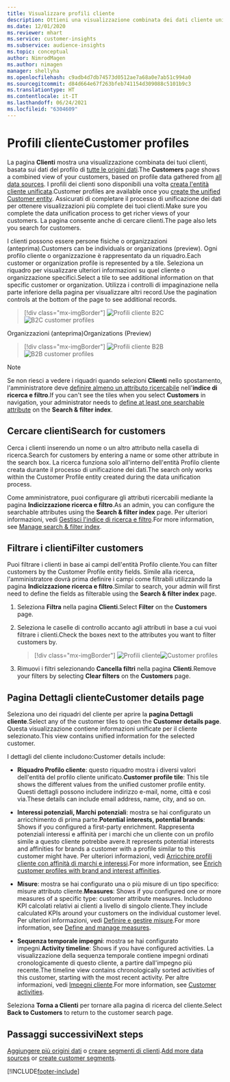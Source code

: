 ```yaml
---
title: Visualizzare profili cliente
description: Ottieni una visualizzazione combinata dei dati cliente unificati.
ms.date: 12/01/2020
ms.reviewer: mhart
ms.service: customer-insights
ms.subservice: audience-insights
ms.topic: conceptual
author: NimrodMagen
ms.author: nimagen
manager: shellyha
ms.openlocfilehash: c9adb4d7db74573d0512ae7a68a0e7ab51c994a0
ms.sourcegitcommit: d84d664e67f263bfeb741154d309088c5101b9c3
ms.translationtype: HT
ms.contentlocale: it-IT
ms.lasthandoff: 06/24/2021
ms.locfileid: "6304609"
---
```

# <a name="customer-profiles"></a><span data-ttu-id="18421-103">Profili cliente</span><span class="sxs-lookup"><span data-stu-id="18421-103">Customer profiles</span></span>

<span data-ttu-id="18421-104">La pagina **Clienti** mostra una visualizzazione combinata dei tuoi clienti, basata sui dati del profilo di [tutte le origini dati](data-sources.md).</span><span class="sxs-lookup"><span data-stu-id="18421-104">The **Customers** page shows a combined view of your customers, based on profile data gathered from [all data sources](data-sources.md).</span></span> <span data-ttu-id="18421-105">I profili dei clienti sono disponibili una volta [creata l'entità cliente unificata](data-unification.md).</span><span class="sxs-lookup"><span data-stu-id="18421-105">Customer profiles are available once you [create the unified Customer entity](data-unification.md).</span></span> <span data-ttu-id="18421-106">Assicurati di completare il processo di unificazione dei dati per ottenere visualizzazioni più complete dei tuoi clienti.</span><span class="sxs-lookup"><span data-stu-id="18421-106">Make sure you complete the data unification process to get richer views of your customers.</span></span> <span data-ttu-id="18421-107">La pagina consente anche di cercare clienti.</span><span class="sxs-lookup"><span data-stu-id="18421-107">The page also lets you search for customers.</span></span>

<span data-ttu-id="18421-108">I clienti possono essere persone fisiche o organizzazioni (anteprima).</span><span class="sxs-lookup"><span data-stu-id="18421-108">Customers can be individuals or organizations (preview).</span></span> <span data-ttu-id="18421-109">Ogni profilo cliente o organizzazione è rappresentato da un riquadro.</span><span class="sxs-lookup"><span data-stu-id="18421-109">Each customer or organization profile is represented by a tile.</span></span> <span data-ttu-id="18421-110">Seleziona un riquadro per visualizzare ulteriori informazioni su quel cliente o organizzazione specifici.</span><span class="sxs-lookup"><span data-stu-id="18421-110">Select a tile to see additional information on that specific customer or organization.</span></span> <span data-ttu-id="18421-111">Utilizza i controlli di impaginazione nella parte inferiore della pagina per visualizzare altri record.</span><span class="sxs-lookup"><span data-stu-id="18421-111">Use the pagination controls at the bottom of the page to see additional records.</span></span>

> [!div class="mx-imgBorder"] 
> <span data-ttu-id="18421-112">![Profili cliente B2C](media/profiles-customers.png "Profili cliente B2C")</span><span class="sxs-lookup"><span data-stu-id="18421-112">![B2C customer profiles](media/profiles-customers.png "B2C customer profiles")</span></span>

<span data-ttu-id="18421-113">Organizzazioni (anteprima)</span><span class="sxs-lookup"><span data-stu-id="18421-113">Organizations (Preview)</span></span>
> [!div class="mx-imgBorder"] 
> <span data-ttu-id="18421-114">![Profili cliente B2B](media/profile-customers-b2b.png "Profili cliente B2B")</span><span class="sxs-lookup"><span data-stu-id="18421-114">![B2B customer profiles](media/profile-customers-b2b.png "B2B customer profiles")</span></span>

> [!NOTE]
> <span data-ttu-id="18421-115">Se non riesci a vedere i riquadri quando selezioni **Clienti** nello spostamento, l'amministratore deve [definire almeno un attributo ricercabile](search-filter-index.md) nell'**indice di ricerca e filtro**.</span><span class="sxs-lookup"><span data-stu-id="18421-115">If you can't see the tiles when you select **Customers** in navigation, your administrator needs to [define at least one searchable attribute](search-filter-index.md) on the **Search & filter index**.</span></span>

## <a name="search-for-customers"></a><span data-ttu-id="18421-116">Cercare clienti</span><span class="sxs-lookup"><span data-stu-id="18421-116">Search for customers</span></span>

<span data-ttu-id="18421-117">Cerca i clienti inserendo un nome o un altro attributo nella casella di ricerca.</span><span class="sxs-lookup"><span data-stu-id="18421-117">Search for customers by entering a name or some other attribute in the search box.</span></span> <span data-ttu-id="18421-118">La ricerca funziona solo all'interno dell'entità Profilo cliente creata durante il processo di unificazione dei dati.</span><span class="sxs-lookup"><span data-stu-id="18421-118">The search only works within the Customer Profile entity created during the data unification process.</span></span>

<span data-ttu-id="18421-119">Come amministratore, puoi configurare gli attributi ricercabili mediante la pagina **Indicizzazione ricerca e filtro**.</span><span class="sxs-lookup"><span data-stu-id="18421-119">As an admin, you can configure the searchable attributes using the **Search & filter index** page.</span></span> <span data-ttu-id="18421-120">Per ulteriori informazioni, vedi [Gestisci l'indice di ricerca e filtro](search-filter-index.md).</span><span class="sxs-lookup"><span data-stu-id="18421-120">For more information, see [Manage search & filter index](search-filter-index.md).</span></span>

## <a name="filter-customers"></a><span data-ttu-id="18421-121">Filtrare i clienti</span><span class="sxs-lookup"><span data-stu-id="18421-121">Filter customers</span></span>

<span data-ttu-id="18421-122">Puoi filtrare i clienti in base ai campi dell'entità Profilo cliente.</span><span class="sxs-lookup"><span data-stu-id="18421-122">You can filter customers by the Customer Profile entity fields.</span></span> <span data-ttu-id="18421-123">Simile alla ricerca, l'amministratore dovrà prima definire i campi come filtrabili utilizzando la pagina **Indicizzazione ricerca e filtro**.</span><span class="sxs-lookup"><span data-stu-id="18421-123">Similar to search, your admin will first need to define the fields as filterable using the **Search & filter index** page.</span></span>

1. <span data-ttu-id="18421-124">Seleziona **Filtra** nella pagina **Clienti**.</span><span class="sxs-lookup"><span data-stu-id="18421-124">Select **Filter** on the **Customers** page.</span></span>

2. <span data-ttu-id="18421-125">Seleziona le caselle di controllo accanto agli attributi in base a cui vuoi filtrare i clienti.</span><span class="sxs-lookup"><span data-stu-id="18421-125">Check the boxes next to the attributes you want to filter customers by.</span></span>

   > [!div class="mx-imgBorder"] 
   > <span data-ttu-id="18421-126">![Profili cliente](media/profiles-customers3.png "Profili cliente")</span><span class="sxs-lookup"><span data-stu-id="18421-126">![Customer profiles](media/profiles-customers3.png "Customer profiles")</span></span>

3. <span data-ttu-id="18421-127">Rimuovi i filtri selezionando **Cancella filtri** nella pagina **Clienti**.</span><span class="sxs-lookup"><span data-stu-id="18421-127">Remove your filters by selecting **Clear filters** on the **Customers** page.</span></span>

##  <a name="customer-details-page"></a><span data-ttu-id="18421-128">Pagina Dettagli cliente</span><span class="sxs-lookup"><span data-stu-id="18421-128">Customer details page</span></span>

<span data-ttu-id="18421-129">Seleziona uno dei riquadri del cliente per aprire la **pagina Dettagli cliente**.</span><span class="sxs-lookup"><span data-stu-id="18421-129">Select any of the customer tiles to open the **Customer details page**.</span></span> <span data-ttu-id="18421-130">Questa visualizzazione contiene informazioni unificate per il cliente selezionato.</span><span class="sxs-lookup"><span data-stu-id="18421-130">This view contains unified information for the selected customer.</span></span>

<span data-ttu-id="18421-131">I dettagli del cliente includono:</span><span class="sxs-lookup"><span data-stu-id="18421-131">Customer details include:</span></span>

-   <span data-ttu-id="18421-132">**Riquadro Profilo cliente**: questo riquadro mostra i diversi valori dell'entità del profilo cliente unificato.</span><span class="sxs-lookup"><span data-stu-id="18421-132">**Customer profile tile**: This tile shows the different values from the unified customer profile entity.</span></span> <span data-ttu-id="18421-133">Questi dettagli possono includere indirizzo e-mail, nome, città e così via.</span><span class="sxs-lookup"><span data-stu-id="18421-133">These details can include email address, name, city, and so on.</span></span> 

-   <span data-ttu-id="18421-134">**Interessi potenziali, Marchi potenziali**: mostra se hai configurato un arricchimento di prima parte.</span><span class="sxs-lookup"><span data-stu-id="18421-134">**Potential interests, potential brands**: Shows if you configured a first-party enrichment.</span></span> <span data-ttu-id="18421-135">Rappresenta potenziali interessi e affinità per i marchi che un cliente con un profilo simile a questo cliente potrebbe avere.</span><span class="sxs-lookup"><span data-stu-id="18421-135">It represents potential interests and affinities for brands a customer with a profile similar to this customer might have.</span></span> <span data-ttu-id="18421-136">Per ulteriori informazioni, vedi [Arricchire profili cliente con affinità di marchi e interessi](enrichment-microsoft.md).</span><span class="sxs-lookup"><span data-stu-id="18421-136">For more information, see [Enrich customer profiles with brand and interest affinities](enrichment-microsoft.md).</span></span>

-   <span data-ttu-id="18421-137">**Misure**: mostra se hai configurato una o più misure di un tipo specifico: misure attributo cliente.</span><span class="sxs-lookup"><span data-stu-id="18421-137">**Measures**: Shows if you configured one or more measures of a specific type: customer attribute measures.</span></span> <span data-ttu-id="18421-138">Includono KPI calcolati relativi ai clienti a livello di singolo cliente.</span><span class="sxs-lookup"><span data-stu-id="18421-138">They include calculated KPIs around your customers on the individual customer level.</span></span> <span data-ttu-id="18421-139">Per ulteriori informazioni, vedi [Definire e gestire misure](measures.md).</span><span class="sxs-lookup"><span data-stu-id="18421-139">For more information, see [Define and manage measures](measures.md).</span></span>

-   <span data-ttu-id="18421-140">**Sequenza temporale impegni**: mostra se hai configurato impegni.</span><span class="sxs-lookup"><span data-stu-id="18421-140">**Activity timeline**: Shows if you have configured activities.</span></span> <span data-ttu-id="18421-141">La visualizzazione della sequenza temporale contiene impegni ordinati cronologicamente di questo cliente, a partire dall'impegno più recente.</span><span class="sxs-lookup"><span data-stu-id="18421-141">The timeline view contains chronologically sorted activities of this customer, starting with the most recent activity.</span></span> <span data-ttu-id="18421-142">Per altre informazioni, vedi [Impegni cliente](activities.md).</span><span class="sxs-lookup"><span data-stu-id="18421-142">For more information, see [Customer activities](activities.md).</span></span>

<span data-ttu-id="18421-143">Seleziona **Torna a Clienti** per tornare alla pagina di ricerca del cliente.</span><span class="sxs-lookup"><span data-stu-id="18421-143">Select **Back to Customers** to return to the customer search page.</span></span>

## <a name="next-steps"></a><span data-ttu-id="18421-144">Passaggi successivi</span><span class="sxs-lookup"><span data-stu-id="18421-144">Next steps</span></span>

<span data-ttu-id="18421-145">[Aggiungere più origini dati](data-sources.md) o [creare segmenti di clienti](segments.md).</span><span class="sxs-lookup"><span data-stu-id="18421-145">[Add more data sources](data-sources.md) or [create customer segments](segments.md).</span></span>


[!INCLUDE[footer-include](../includes/footer-banner.md)]

